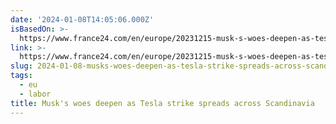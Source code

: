 ```yaml
---
date: '2024-01-08T14:05:06.000Z'
isBasedOn: >-
  https://www.france24.com/en/europe/20231215-musk-s-woes-deepen-as-tesla-strike-spreads-across-scandinavia
link: >-
  https://www.france24.com/en/europe/20231215-musk-s-woes-deepen-as-tesla-strike-spreads-across-scandinavia
slug: 2024-01-08-musks-woes-deepen-as-tesla-strike-spreads-across-scandinavia
tags:
  - eu
  - labor
title: Musk's woes deepen as Tesla strike spreads across Scandinavia
---
```


